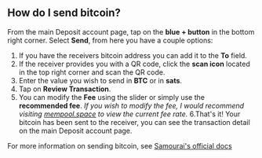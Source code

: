 ## How do I send bitcoin?

From the main Deposit account page, tap on the **blue + button** in the bottom right corner. Select **Send**, from here you have a couple options:

1. If you have the receivers bitcoin address you can add it to the **To** field.
2. If the receiver provides you with a QR code, click the **scan icon** located in the top right corner and scan the QR code.
3. Enter the value you wish to send in **BTC** or in **sats**.
4. Tap on **Review Transaction**.
5. You can modify the **Fee** using the slider or simply use the **recommended fee**.
	  *If you wish to modify the fee, I would recommend visiting [mempool.space](https://mempool.space/) to view the current fee rate.* 
6.That's it! Your bitcoin has been sent to the receiver, you can see the transaction detail on the main Deposit account page. 

For more information on sending bitcoin, see [Samourai's official docs](https://docs.samourai.io/wallet/sending-bitcoin)
